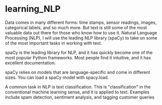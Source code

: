 # learning_NLP
Data comes in many different forms: time stamps, sensor readings, images, categorical labels, and so much more. But text is still some of the most valuable data out there for those who know how to use it. Natural Language Processing (NLP), I will use the leading NLP library (spaCy) to take on some of the most important tasks in working with text.

spaCy is the leading library for NLP, and it has quickly become one of the most popular Python frameworks. Most people find it intuitive, and it has excellent documentation.

spaCy relies on models that are language-specific and come in different sizes. You can load a spaCy model with spacy.load.

A common task in NLP is text classification. This is "classification" in the conventional machine learning sense, and it is applied to text. Examples include spam detection, sentiment analysis, and tagging customer queries
